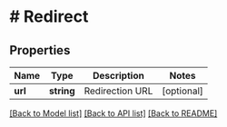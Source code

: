 # # Redirect

## Properties

Name | Type | Description | Notes
------------ | ------------- | ------------- | -------------
**url** | **string** | Redirection URL | [optional]

[[Back to Model list]](../../README.md#models) [[Back to API list]](../../README.md#endpoints) [[Back to README]](../../README.md)
